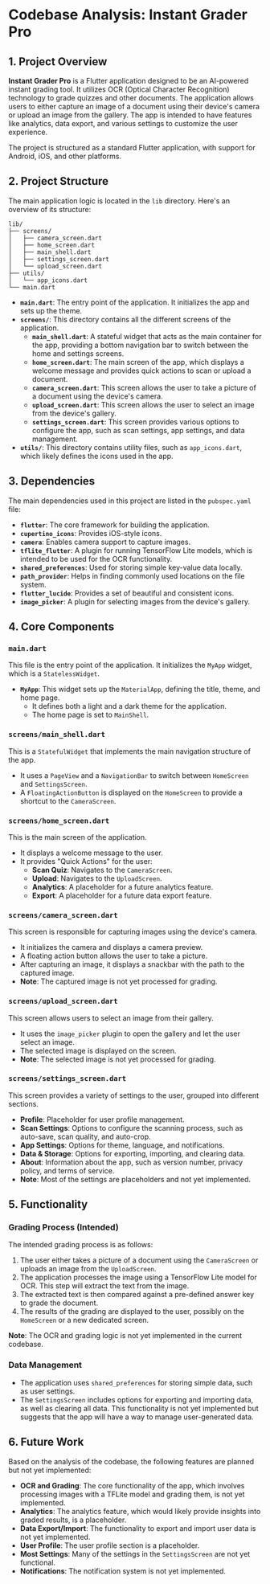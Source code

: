 # Codebase Analysis: Instant Grader Pro

## 1. Project Overview

**Instant Grader Pro** is a Flutter application designed to be an AI-powered instant grading tool. It utilizes OCR (Optical Character Recognition) technology to grade quizzes and other documents. The application allows users to either capture an image of a document using their device's camera or upload an image from the gallery. The app is intended to have features like analytics, data export, and various settings to customize the user experience.

The project is structured as a standard Flutter application, with support for Android, iOS, and other platforms.

## 2. Project Structure

The main application logic is located in the `lib` directory. Here's an overview of its structure:

```
lib/
├── screens/
│   ├── camera_screen.dart
│   ├── home_screen.dart
│   ├── main_shell.dart
│   ├── settings_screen.dart
│   └── upload_screen.dart
├── utils/
│   └── app_icons.dart
└── main.dart
```

-   **`main.dart`**: The entry point of the application. It initializes the app and sets up the theme.
-   **`screens/`**: This directory contains all the different screens of the application.
    -   **`main_shell.dart`**: A stateful widget that acts as the main container for the app, providing a bottom navigation bar to switch between the home and settings screens.
    -   **`home_screen.dart`**: The main screen of the app, which displays a welcome message and provides quick actions to scan or upload a document.
    -   **`camera_screen.dart`**: This screen allows the user to take a picture of a document using the device's camera.
    -   **`upload_screen.dart`**: This screen allows the user to select an image from the device's gallery.
    -   **`settings_screen.dart`**: This screen provides various options to configure the app, such as scan settings, app settings, and data management.
-   **`utils/`**: This directory contains utility files, such as `app_icons.dart`, which likely defines the icons used in the app.

## 3. Dependencies

The main dependencies used in this project are listed in the `pubspec.yaml` file:

-   **`flutter`**: The core framework for building the application.
-   **`cupertino_icons`**: Provides iOS-style icons.
-   **`camera`**: Enables camera support to capture images.
-   **`tflite_flutter`**: A plugin for running TensorFlow Lite models, which is intended to be used for the OCR functionality.
-   **`shared_preferences`**: Used for storing simple key-value data locally.
-   **`path_provider`**: Helps in finding commonly used locations on the file system.
-   **`flutter_lucide`**: Provides a set of beautiful and consistent icons.
-   **`image_picker`**: A plugin for selecting images from the device's gallery.

## 4. Core Components

### `main.dart`

This file is the entry point of the application. It initializes the `MyApp` widget, which is a `StatelessWidget`.

-   **`MyApp`**: This widget sets up the `MaterialApp`, defining the title, theme, and home page.
    -   It defines both a light and a dark theme for the application.
    -   The home page is set to `MainShell`.

### `screens/main_shell.dart`

This is a `StatefulWidget` that implements the main navigation structure of the app.

-   It uses a `PageView` and a `NavigationBar` to switch between `HomeScreen` and `SettingsScreen`.
-   A `FloatingActionButton` is displayed on the `HomeScreen` to provide a shortcut to the `CameraScreen`.

### `screens/home_screen.dart`

This is the main screen of the application.

-   It displays a welcome message to the user.
-   It provides "Quick Actions" for the user:
    -   **Scan Quiz**: Navigates to the `CameraScreen`.
    -   **Upload**: Navigates to the `UploadScreen`.
    -   **Analytics**: A placeholder for a future analytics feature.
    -   **Export**: A placeholder for a future data export feature.

### `screens/camera_screen.dart`

This screen is responsible for capturing images using the device's camera.

-   It initializes the camera and displays a camera preview.
-   A floating action button allows the user to take a picture.
-   After capturing an image, it displays a snackbar with the path to the captured image.
-   **Note**: The captured image is not yet processed for grading.

### `screens/upload_screen.dart`

This screen allows users to select an image from their gallery.

-   It uses the `image_picker` plugin to open the gallery and let the user select an image.
-   The selected image is displayed on the screen.
-   **Note**: The selected image is not yet processed for grading.

### `screens/settings_screen.dart`

This screen provides a variety of settings to the user, grouped into different sections.

-   **Profile**: Placeholder for user profile management.
-   **Scan Settings**: Options to configure the scanning process, such as auto-save, scan quality, and auto-crop.
-   **App Settings**: Options for theme, language, and notifications.
-   **Data & Storage**: Options for exporting, importing, and clearing data.
-   **About**: Information about the app, such as version number, privacy policy, and terms of service.
-   **Note**: Most of the settings are placeholders and not yet implemented.

## 5. Functionality

### Grading Process (Intended)

The intended grading process is as follows:

1.  The user either takes a picture of a document using the `CameraScreen` or uploads an image from the `UploadScreen`.
2.  The application processes the image using a TensorFlow Lite model for OCR. This step will extract the text from the image.
3.  The extracted text is then compared against a pre-defined answer key to grade the document.
4.  The results of the grading are displayed to the user, possibly on the `HomeScreen` or a new dedicated screen.

**Note**: The OCR and grading logic is not yet implemented in the current codebase.

### Data Management

-   The application uses `shared_preferences` for storing simple data, such as user settings.
-   The `SettingsScreen` includes options for exporting and importing data, as well as clearing all data. This functionality is not yet implemented but suggests that the app will have a way to manage user-generated data.

## 6. Future Work

Based on the analysis of the codebase, the following features are planned but not yet implemented:

-   **OCR and Grading**: The core functionality of the app, which involves processing images with a TFLite model and grading them, is not yet implemented.
-   **Analytics**: The analytics feature, which would likely provide insights into graded results, is a placeholder.
-   **Data Export/Import**: The functionality to export and import user data is not yet implemented.
-   **User Profile**: The user profile section is a placeholder.
-   **Most Settings**: Many of the settings in the `SettingsScreen` are not yet functional.
-   **Notifications**: The notification system is not yet implemented. 